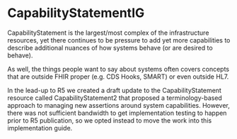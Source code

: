 # CapabilityStatementIG

CapabilityStatement is the largest/most complex of the infrastructure resources, yet there continues to be pressure to add yet more capabilities to describe additional nuances of how systems behave (or are desired to behave). 

As well, the things people want to say about systems often covers concepts that are outside FHIR proper (e.g. CDS Hooks, SMART) or even outside HL7. 

In the lead-up to R5 we created a draft update to the CapabilityStatement resource called CapabilityStatement2 that proposed a terminology-based approach to managing new assertions around system capabilities. However, there was not sufficient bandwidth to get implementation testing to happen prior to R5 publication, so we opted instead to move the work into this implementation guide.